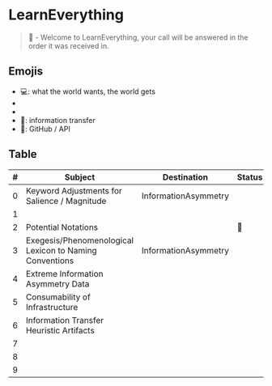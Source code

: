 # LearnEverything
> 👔 - Welcome to LearnEverything, your call will be answered in the order it was received in.

## Emojis
* 💻: what the world wants, the world gets
* 
* 
* 🌈: information transfer
* 🎉: GitHub / API

## Table
| # | Subject | Destination | Status |
| ------- | ------- | ------- | ------- |
| 0 | Keyword Adjustments for Salience / Magnitude | InformationAsymmetry |  |
| 1 |  |  |  |
| 2 | Potential Notations | | 🌈 |
| 3 | Exegesis/Phenomenological Lexicon to Naming Conventions | InformationAsymmetry |   |
| 4 | Extreme Information Asymmetry Data | | |
| 5 | Consumability of Infrastructure | | |
| 6 | Information Transfer Heuristic Artifacts |  |  |
| 7 |  |  |  |
| 8 |  |  |  |
| 9 |  |  |  |
